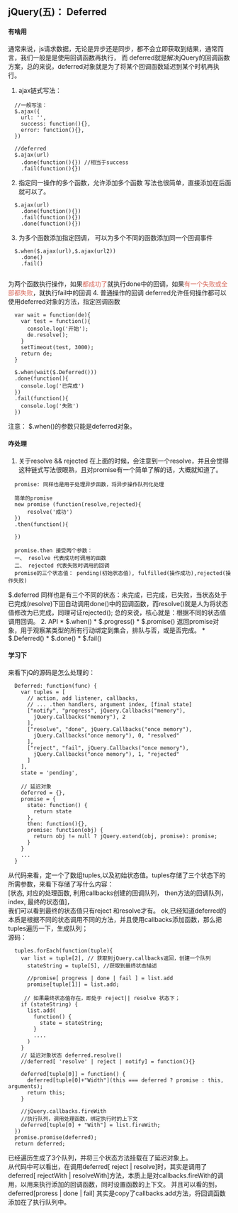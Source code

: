 ## jQuery(五)： Deferred
#### 有啥用
  通常来说，js请求数据，无论是异步还是同步，都不会立即获取到结果，通常而言，我们一般是是使用回调函数再执行，
  而 deferred就是解决jQuery的回调函数方案，总的来说，deferred对象就是为了将某个回调函数延迟到某个时机再执行。
1. ajax链式写法：
  ```
    //一般写法：
    $.ajax({
      url: '',
      success: function(){},
      error: function(){},
    })
    
    //deferred
    $.ajax(url)
      .done(function(){}) //相当于success
      .fail(function(){})
  ```

2. 指定同一操作的多个函数，允许添加多个函数
  写法也很简单，直接添加在后面就可以了。
  ```
    $.ajax(url)
      .done(function(){})
      .fail(function(){})
      .done(function(){})
  ```
  
3. 为多个函数添加指定回调，
  可以为多个不同的函数添加同一个回调事件
  ```
    $.when($.ajax(url),$.ajax(url2))
      .done()
      .fail()
      
  ```
  
  为两个函数执行操作，如果<font color="#D86658">都成功了</font>就执行done中的回调，如果<font color="#D86658">有一个失败或全部都失败</font>，就执行fail中的回调
4. 普通操作的回调
  deferred允许任何操作都可以使用deferred对象的方法，指定回调函数
  ```
    var wait = function(de){
      var test = function(){
        console.log('开始');
        de.resolve();
      }
      setTimeout(test, 3000);
      return de;
    }
    
    $.when(wait($.Deferred()))
    .done(function(){
      console.log('已完成')
    })
    .fail(function(){
      console.log('失败')
    })
  ```
  
  注意： $.when()的参数只能是deferred对象。

#### 咋处理
1. 关于resolve && rejected
  在上面的时候，会注意到一个resolve，并且会觉得这种链式写法很眼熟，且对promise有一个简单了解的话，大概就知道了。
  ```
    promise: 同样也是用于处理异步函数，将异步操作队列化处理
    
    简单的promise
    new promise (function(resolve,rejected){
        resolve('成功')
    })
    .then(function(){
      
    })
    
    promise.then 接受两个参数： 
    一、 resolve 代表成功时调用的函数
    二、 rejected 代表失败时调用的回调
    promise的三个状态值： pending(初始状态值), fulfilled(操作成功),rejected(操作失败)
  ```
  $.deferred 同样也是有三个不同的状态：未完成，已完成，已失败，当状态处于已完成(resolve)下回自动调用done()中的回调函数，而resolve()就是人为将状态值修改为已完成，同理可证rejected();
  总的来说，核心就是：根据不同的状态值调用回调。
2. API
    * $.when()
    * $.progress()
    * $.promise() 返回promise对象，用于观察某类型的所有行动绑定到集合，排队与否，或是否完成。
    * $.Deferred()
    * $.done()
    * $.fail()

#### 学习下
  来看下jQ的源码是怎么处理的：
  ```
    Deferred: function(func) {
      var tuples = [
        // action, add listener, callbacks,
        // ... .then handlers, argument index, [final state]
        ["notify", "progress", jQuery.Callbacks("memory"),
          jQuery.Callbacks("memory"), 2
        ],
        ["resolve", "done", jQuery.Callbacks("once memory"),
          jQuery.Callbacks("once memory"), 0, "resolved"
        ],
        ["reject", "fail", jQuery.Callbacks("once memory"),
          jQuery.Callbacks("once memory"), 1, "rejected"
        ]
      ],
      state = 'pending',

      // 延迟对象
      deferred = {},
      promise = {
        state: function() {
          return state
        },
        then: function(){},
        promise: function(obj) {
          return obj != null ? jQuery.extend(obj, promise): promise;
        }
      }
      ...
    }
  ```
  
  从代码来看，定一个了数组tuples,以及初始状态值。tuples存储了三个状态下的所需参数，来看下存储了写什么内容：    
  [状态, 对应的处理函数, 利用callbacks创建的回调队列， then方法的回调队列， index, 最终的状态值]，    
  我们可以看到最终的状态值只有reject 和resolve才有。
  ok,已经知道deferred的本质是根据不同的状态调用不同的方法，并且使用callbacks添加函数，那么把tuples遍历一下，生成队列；    
  源码：
  ```
    tuples.forEach(function(tuple){
      var list = tuple[2], // 获取到jQuery.callbacks返回，创建一个队列
        stateString = tuple[5], //获取到最终状态描述
        
        //promise[ progress | done | fail ] = list.add
        promise[tuple[1]] = list.add;
        
       // 如果最终状态值存在，即处于 reject|| resolve 状态下；
      if (stateString) {
        list.add(
          function() {
            state = stateString;
          }
          ....
        )
      }
      // 延迟对象状态 deferred.resolve()
      //deferred[ 'resolve' | reject | notify] = function(){}

      deferred[tuple[0]] = function() {
        deferred[tuple[0]+"Width"](this === deferred ? promise : this, arguments);
        return this;
      }
      
      //jQuery.callbacks.fireWith
      //执行队列，调用处理函数，绑定执行时的上下文
      deferred[tuple[0] + "With"] = list.fireWith;
    })
    promise.promise(deferred);
    return deferred;
  ```
  已经遍历生成了3个队列，并将三个状态方法挂载在了延迟对象上。    
  从代码中可以看出，在调用deferred[ reject | resolve]时，其实是调用了deferred[ rejectWith | resolveWith]方法，本质上是对callbacks.fireWith的调用，以用来执行添加的回调函数，同时设置函数的上下文。
  并且可以看的到，deferred[proress | done | fail] 其实是copy了callbacks.add方法，将回调函数添加在了执行队列中。
  
  